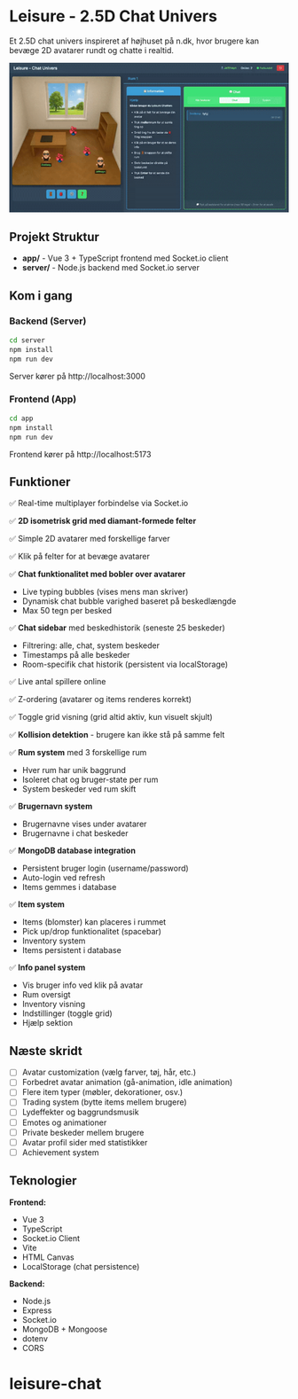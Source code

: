 # Leisure - 2.5D Chat Univers

Et 2.5D chat univers inspireret af højhuset på n.dk, hvor brugere kan bevæge 2D avatarer rundt og chatte i realtid.

![Preview](https://raw.githubusercontent.com/jeffmayn/leisure-chat/main/app/src/img/preview.gif)


## Projekt Struktur

- **app/** - Vue 3 + TypeScript frontend med Socket.io client
- **server/** - Node.js backend med Socket.io server

## Kom i gang

### Backend (Server)

```bash
cd server
npm install
npm run dev
```

Server kører på http://localhost:3000

### Frontend (App)

```bash
cd app
npm install
npm run dev
```

Frontend kører på http://localhost:5173

## Funktioner

✅ Real-time multiplayer forbindelse via Socket.io

✅ **2D isometrisk grid med diamant-formede felter**

✅ Simple 2D avatarer med forskellige farver

✅ Klik på felter for at bevæge avatarer

✅ **Chat funktionalitet med bobler over avatarer**

  - Live typing bubbles (vises mens man skriver)
  - Dynamisk chat bubble varighed baseret på beskedlængde
  - Max 50 tegn per besked


✅ **Chat sidebar** med beskedhistorik (seneste 25 beskeder)

  - Filtrering: alle, chat, system beskeder
  - Timestamps på alle beskeder
  - Room-specifik chat historik (persistent via localStorage)


✅ Live antal spillere online

✅ Z-ordering (avatarer og items renderes korrekt)

✅ Toggle grid visning (grid altid aktiv, kun visuelt skjult)

✅ **Kollision detektion** - brugere kan ikke stå på samme felt

✅ **Rum system** med 3 forskellige rum

  - Hver rum har unik baggrund
  - Isoleret chat og bruger-state per rum
  - System beskeder ved rum skift


✅ **Brugernavn system**

  - Brugernavne vises under avatarer
  - Brugernavne i chat beskeder


✅ **MongoDB database integration**

  - Persistent bruger login (username/password)
  - Auto-login ved refresh
  - Items gemmes i database


✅ **Item system**

  - Items (blomster) kan placeres i rummet
  - Pick up/drop funktionalitet (spacebar)
  - Inventory system
  - Items persistent i database


✅ **Info panel system**

  - Vis bruger info ved klik på avatar
  - Rum oversigt
  - Inventory visning
  - Indstillinger (toggle grid)
  - Hjælp sektion

## Næste skridt

- [ ] Avatar customization (vælg farver, tøj, hår, etc.)
- [ ] Forbedret avatar animation (gå-animation, idle animation)
- [ ] Flere item typer (møbler, dekorationer, osv.)
- [ ] Trading system (bytte items mellem brugere)
- [ ] Lydeffekter og baggrundsmusik
- [ ] Emotes og animationer
- [ ] Private beskeder mellem brugere
- [ ] Avatar profil sider med statistikker
- [ ] Achievement system

## Teknologier

**Frontend:**
- Vue 3
- TypeScript
- Socket.io Client
- Vite
- HTML Canvas
- LocalStorage (chat persistence)

**Backend:**
- Node.js
- Express
- Socket.io
- MongoDB + Mongoose
- dotenv
- CORS

# leisure-chat
